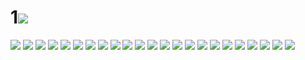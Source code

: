 # 1![](../img/47/00000001.jpg)
![](../img/47/00000002.jpg)
![](../img/47/00000003.jpg)
![](../img/47/00000004.jpg)
![](../img/47/00000005.jpg)
![](../img/47/00000006.jpg)
![](../img/47/00000007.jpg)
![](../img/47/00000008.jpg)
![](../img/47/00000009.jpg)
![](../img/47/00000010.jpg)
![](../img/47/00000011.jpg)
![](../img/47/00000012.jpg)
![](../img/47/00000013.jpg)
![](../img/47/00000014.jpg)
![](../img/47/00000015.jpg)
![](../img/47/00000016.jpg)
![](../img/47/00000017.jpg)
![](../img/47/00000018.jpg)
![](../img/47/00000019.jpg)
![](../img/47/00000020.jpg)
![](../img/47/00000021.jpg)
![](../img/47/00000022.jpg)
![](../img/47/00000023.jpg)
![](../img/47/00000024.jpg)
